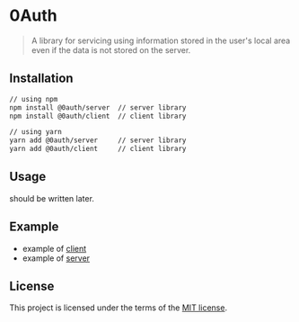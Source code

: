 # 0Auth
> A library for servicing using information stored in the user's local
> area even if the data is not stored on the server.

## Installation

```bash
// using npm
npm install @0auth/server  // server library
npm install @0auth/client  // client library

// using yarn
yarn add @0auth/server     // server library
yarn add @0auth/client     // client library
```

## Usage

should be written later.

## Example

* example of [client](./examples/client)
* example of [server](./examples/server)

## License

This project is licensed under the terms of the [MIT license](./LICENSE).
